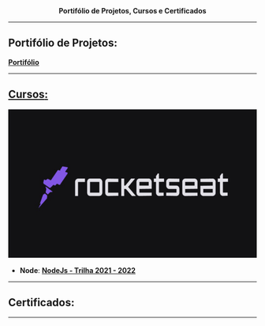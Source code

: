 <div align="center">
<text><strong>Portifólio de Projetos, Cursos e Certificados</strong><text>
</div>

---

## **Portifólio de Projetos**:

[**Portifólio**](https://night-glitter-fd8.notion.site/Marcos-Fillipe-Portfolio-a316c2876b394c948a2badf151c323da)

---


## [**Cursos**:](https://github.com/marcosfillipe/cursos/tree/master)

<img src="./img/rocketseat.jpg" alt="Trilha Ignite" width="100%" height="300px">

  
- **Node**: [**NodeJs - Trilha 2021 - 2022**](https://github.com/marcosfillipe/nodejs2022)

---

## **Certificados**:

---  
